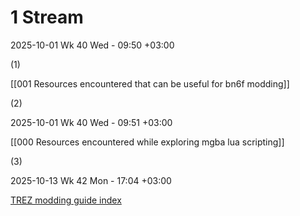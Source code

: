 
# 1 Stream

2025-10-01 Wk 40 Wed - 09:50 +03:00

(1)

[[001 Resources encountered that can be useful for bn6f modding]]

(2)

2025-10-01 Wk 40 Wed - 09:51 +03:00

[[000 Resources encountered while exploring mgba lua scripting]]

(3)

2025-10-13 Wk 42 Mon - 17:04 +03:00

[TREZ modding guide index](https://forums.therockmanexezone.com/updated-links-for-modded-guide-index-t16688.html)

